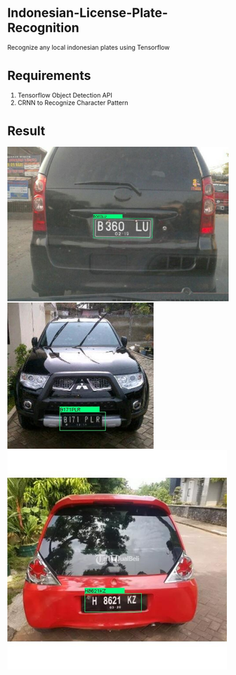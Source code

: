 # Indonesian-License-Plate-Recognition
Recognize any local indonesian plates using Tensorflow

# Requirements
1. Tensorflow Object Detection API
2. CRNN to Recognize Character Pattern

# Result

![alt text](https://github.com/muhk01/Indonesian-License-Plate-Recognition/blob/master/Inference/1.jpeg?raw=true) ![alt text](https://github.com/muhk01/Indonesian-License-Plate-Recognition/blob/master/Inference/2.jpeg?raw=true)
![alt text](https://github.com/muhk01/Indonesian-License-Plate-Recognition/blob/master/Inference/3.jpeg?raw=true)
